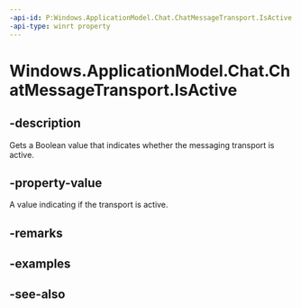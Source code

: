 ```yaml
---
-api-id: P:Windows.ApplicationModel.Chat.ChatMessageTransport.IsActive
-api-type: winrt property
---
```


<!-- Property syntax
public bool IsActive { get; }
-->

# Windows.ApplicationModel.Chat.ChatMessageTransport.IsActive

## -description
Gets a Boolean value that indicates whether the messaging transport is active.

## -property-value
A value indicating if the transport is active.

## -remarks

## -examples

## -see-also
